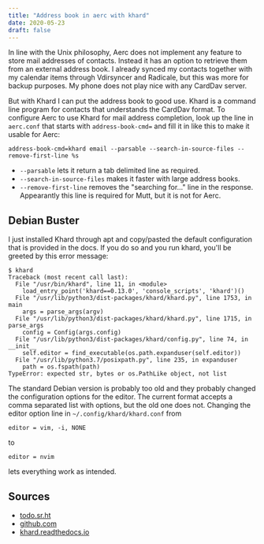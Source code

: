 ```yaml
---
title: "Address book in aerc with khard"
date: 2020-05-23
draft: false
---
```


In line with the Unix philosophy, Aerc does not implement any feature to store mail addresses of contacts. Instead it has an option to retrieve them from an external address book.<!-- more --> I already synced my contacts together with my calendar items through Vdirsyncer and Radicale, but this was more for backup purposes. My phone does not play nice with any CardDav server.

But with Khard I can put the address book to good use. Khard is a command line program for contacts that understands the CardDav format. To configure Aerc to use Khard for mail address completion, look up the line in `aerc.conf` that starts with `address-book-cmd=` and fill it in like this to make it usable for Aerc:

```
address-book-cmd=khard email --parsable --search-in-source-files --remove-first-line %s
```

* `--parsable` lets it return a tab delimited line as required.
* `--search-in-source-files` makes it faster with large address books.
* `--remove-first-line` removes the "searching for..." line in the response. Appearantly this line is required for Mutt, but it is not for Aerc.

## Debian Buster

I just installed Khard through apt and copy/pasted the default configuration that is provided in the docs. If you do so and you run khard, you'll be greeted by this error message:

```
$ khard
Traceback (most recent call last):
  File "/usr/bin/khard", line 11, in <module>
    load_entry_point('khard==0.13.0', 'console_scripts', 'khard')()
  File "/usr/lib/python3/dist-packages/khard/khard.py", line 1753, in main
    args = parse_args(argv)
  File "/usr/lib/python3/dist-packages/khard/khard.py", line 1715, in parse_args
    config = Config(args.config)
  File "/usr/lib/python3/dist-packages/khard/config.py", line 74, in __init__
    self.editor = find_executable(os.path.expanduser(self.editor))
  File "/usr/lib/python3.7/posixpath.py", line 235, in expanduser
    path = os.fspath(path)
TypeError: expected str, bytes or os.PathLike object, not list
```

The standard Debian version is probably too old and they probably changed the configuration options for the editor. The current format accepts a comma separated list with options, but the old one does not. Changing the editor option line in `~/.config/khard/khard.conf` from

```
editor = vim, -i, NONE
```

to

```
editor = nvim
```

lets everything work as intended.

## Sources

* [todo.sr.ht](https://todo.sr.ht/~sircmpwn/aerc2/19)
* [github.com](https://github.com/scheibler/khard)
* [khard.readthedocs.io](https://khard.readthedocs.io/en/latest/)
